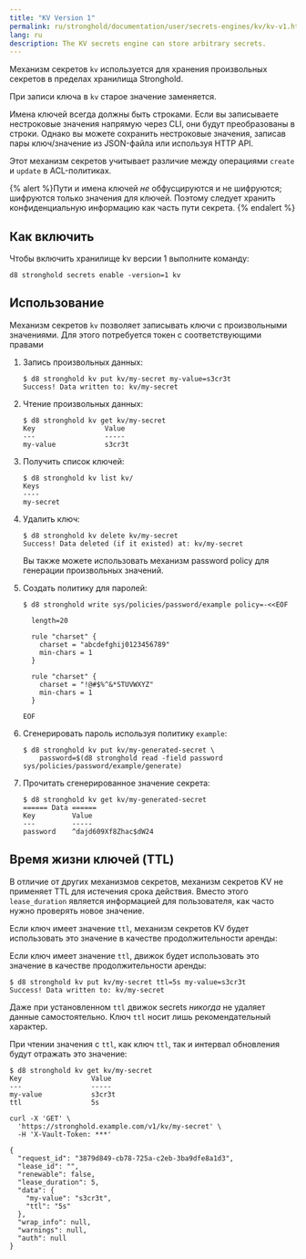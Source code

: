 ```yaml
---
title: "KV Version 1"
permalink: ru/stronghold/documentation/user/secrets-engines/kv/kv-v1.html
lang: ru
description: The KV secrets engine can store arbitrary secrets.
---
```


Механизм секретов `kv` используется для хранения произвольных секретов в пределах хранилища Stronghold.

При записи ключа в `kv` старое значение заменяется.

Имена ключей всегда должны быть строками. Если вы записываете нестроковые значения напрямую через CLI, они будут преобразованы в строки. Однако вы можете сохранить нестроковые значения, записав пары ключ/значение из JSON-файла или используя HTTP API.

Этот механизм секретов учитывает различие между операциями `create` и `update` в ACL-политиках.

{% alert %}Пути и имена ключей _не_ обфусцируются и не шифруются; шифруются только значения для ключей. Поэтому следует хранить конфиденциальную информацию как часть пути секрета.
{% endalert %}

## Как включить

Чтобы включить хранилище kv версии 1 выполните команду:

```shell-session
d8 stronghold secrets enable -version=1 kv
```

## Использование

Механизм секретов `kv` позволяет записывать ключи с произвольными значениями. Для этого потребуется токен с соответствующими правами

1. Запись произвольных данных:

   ```shell-session
   $ d8 stronghold kv put kv/my-secret my-value=s3cr3t
   Success! Data written to: kv/my-secret
   ```

1. Чтение произвольных данных:

   ```shell-session
   $ d8 stronghold kv get kv/my-secret
   Key                 Value
   ---                 -----
   my-value            s3cr3t
   ```

1. Получить список ключей:

   ```shell-session
   $ d8 stronghold kv list kv/
   Keys
   ----
   my-secret
   ```

1. Удалить ключ:

   ```shell-session
   $ d8 stronghold kv delete kv/my-secret
   Success! Data deleted (if it existed) at: kv/my-secret
   ```

   Вы также можете использовать механизм password policy для генерации произвольных значений.

1. Создать политику для паролей:

   ```shell-session
   $ d8 stronghold write sys/policies/password/example policy=-<<EOF
   
     length=20
   
     rule "charset" {
       charset = "abcdefghij0123456789"
       min-chars = 1
     }
   
     rule "charset" {
       charset = "!@#$%^&*STUVWXYZ"
       min-chars = 1
     }
   
   EOF
   ```

1. Сгенерировать пароль используя политику `example`:

   ```shell-session
   $ d8 stronghold kv put kv/my-generated-secret \
       password=$(d8 stronghold read -field password sys/policies/password/example/generate)
   ```

1. Прочитать сгенерированное значение секрета:

   ```shell-session
   $ d8 stronghold kv get kv/my-generated-secret
   ====== Data ======
   Key         Value
   ---         -----
   password    ^dajd609Xf8Zhac$dW24
   ```

## Время жизни ключей (TTL)

В отличие от других механизмов секретов, механизм секретов KV не применяет TTL для истечения срока действия. Вместо этого `lease_duration` является информацией для пользователя, как часто нужно проверять новое значение.

Если ключ имеет значение `ttl`, механизм секретов KV будет использовать это значение
в качестве продолжительности аренды:

Если ключ имеет значение `ttl`, движок будет использовать это значение в качестве продолжительности аренды:

```shell-session
$ d8 stronghold kv put kv/my-secret ttl=5s my-value=s3cr3t
Success! Data written to: kv/my-secret
```

Даже при установленном `ttl` движок secrets _никогда_ не удаляет данные самостоятельно. Ключ `ttl` носит лишь рекомендательный характер.

При чтении значения с `ttl`, как ключ `ttl`, так и интервал обновления будут отражать это значение:

```shell-session
$ d8 stronghold kv get kv/my-secret
Key                 Value
---                 -----
my-value            s3cr3t
ttl                 5s

curl -X 'GET' \
  'https://stronghold.example.com/v1/kv/my-secret' \
  -H 'X-Vault-Token: ***'

{
  "request_id": "3879d849-cb78-725a-c2eb-3ba9dfe8a1d3",
  "lease_id": "",
  "renewable": false,
  "lease_duration": 5,
  "data": {
    "my-value": "s3cr3t",
    "ttl": "5s"
  },
  "wrap_info": null,
  "warnings": null,
  "auth": null
}
```
